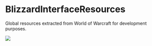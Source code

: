 # BlizzardInterfaceResources
Global resources extracted from World of Warcraft for development purposes.

![](https://i.imgur.com/ydZoLRQ.png)
